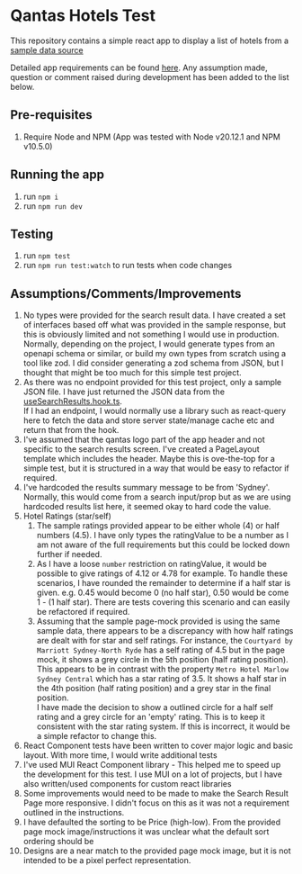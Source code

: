 # Qantas Hotels Test 
This repository contains a simple react app to display a list of hotels from a [sample data source](./src/pages/search-results/search-result-data.json) 

Detailed app requirements can be found [here](./instructions.md). Any assumption made, question or comment raised during development has been added to the list below. 

## Pre-requisites

1. Require Node and NPM  (App was tested with Node v20.12.1 and NPM v10.5.0)

## Running the app

1. run `npm i`
2. run `npm run dev`

## Testing

1. run `npm test`
2. run `npm run test:watch` to run tests when code changes

## Assumptions/Comments/Improvements

1. No types were provided for the search result data. I have created a set of interfaces based off what was provided in the sample response, but this is obviously limited and not something I would use in production. <br>Normally, depending on the project, I would generate types from an openapi schema or similar, or build my own types from scratch using a tool like zod. I did consider generating a zod schema from JSON, but I thought that might be too much for this simple test project.
2. As there was no endpoint provided for this test project, only a sample JSON file. I have just returned the JSON data from the [useSearchResults.hook.ts](./src/pages/search-results/useSearchResults.hook.ts). <br> If I had an endpoint, I would normally use a library such as react-query here to fetch the data and store server state/manage cache etc and return that from the hook.
3. I've assumed that the qantas logo part of the app header and not specific to the search results screen. I've created a PageLayout template which includes the header. Maybe this is ove-the-top for a simple test, but it is structured in a way that would be easy to refactor if required. <br>
4. I've hardcoded the results summary message to be from 'Sydney'. Normally, this would come from a search input/prop but as we are using hardcoded results list here, it seemed okay to hard code the value.
5. Hotel Ratings (star/self)
   1. The sample ratings provided appear to be either whole (4) or half numbers (4.5). I have only types the ratingValue to be a number as I am not aware of the full requirements but this could be locked down further if needed.
   2. As I have a loose `number` restriction on ratingValue, it would be possible to give ratings of 4.12 or 4.78 for example. To handle these scenarios, I have rounded the remainder to determine if a half star is given. e.g. 0.45 would become 0 (no half star), 0.50 would be come 1 - (1 half star). There are tests covering this scenario and can easily be refactored if required.
   3. Assuming that the sample page-mock provided is using the same sample data, there appears to be a discrepancy with how half ratings are dealt with for star and self ratings. For instance, the `Courtyard by Marriott Sydney-North Ryde` has a self rating of 4.5 but in the page mock, it shows a grey circle in the 5th position (half rating position). This appears to be in contrast with the property `Metro Hotel Marlow Sydney Central` which has a star rating of 3.5. It shows a half star in the 4th position (half rating position) and a grey star in the final position. <br> I have made the decision to show a outlined circle for a half self rating and a grey circle for an 'empty' rating. This is to keep it consistent with the star rating system. If this is incorrect, it would be a simple refactor to change this.
6. React Component tests have been written to cover major logic and basic layout. With more time, I would write additional tests
7. I've used MUI React Component library - This helped me to speed up the development for this test. I use MUI on a lot of projects, but I have also written/used components for custom react libraries
8. Some improvements would need to be made to make the Search Result Page more responsive. I didn't focus on this as it was not a requirement outlined in the instructions. 
9. I have defaulted the sorting to be Price (high-low). From the provided page mock image/instructions it was unclear what the default sort ordering should be
10. Designs are a near match to the provided page mock image, but it is not intended to be a pixel perfect representation.